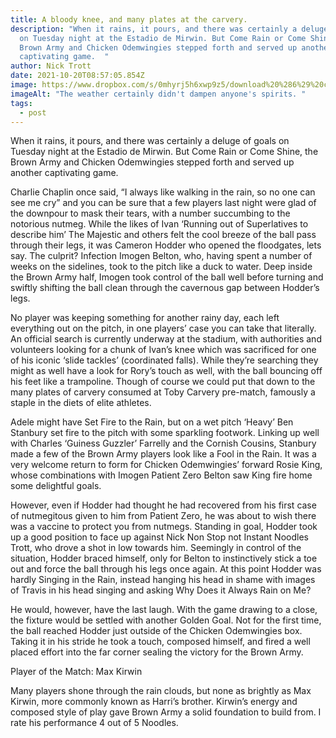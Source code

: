 ```yaml
---
title: A bloody knee, and many plates at the carvery.
description: "When it rains, it pours, and there was certainly a deluge of goals
  on Tuesday night at the Estadio de Mirwin. But Come Rain or Come Shine, the
  Brown Army and Chicken Odemwingies stepped forth and served up another
  captivating game.  "
author: Nick Trott
date: 2021-10-20T08:57:05.854Z
image: https://www.dropbox.com/s/0mhyrj5h6xwp9z5/download%20%286%29%20copy.png?raw=1
imageAlt: "The weather certainly didn't dampen anyone's spirits. "
tags:
  - post
---
```

When it rains, it pours, and there was certainly a deluge of goals on Tuesday night at the Estadio de Mirwin. But Come Rain or Come Shine, the Brown Army and Chicken Odemwingies stepped forth and served up another captivating game.  



Charlie Chaplin once said, “I always like walking in the rain, so no one can see me cry” and you can be sure that a few players last night were glad of the downpour to mask their tears, with a number succumbing to the notorious nutmeg. While the likes of Ivan ‘Running out of Superlatives to describe him’ The Majestic and others felt the cool breeze of the ball pass through their legs, it was Cameron Hodder who opened the floodgates, lets say. The culprit? Infection Imogen Belton, who, having spent a number of weeks on the sidelines, took to the pitch like a duck to water. Deep inside the Brown Army half, Imogen took control of the ball well before turning and swiftly shifting the ball clean through the cavernous gap between Hodder’s legs. 



No player was keeping something for another rainy day, each left everything out on the pitch, in one players’ case you can take that literally. An official search is currently underway at the stadium, with authorities and volunteers looking for a chunk of Ivan’s knee which was sacrificed for one of his iconic ‘slide tackles’ (coordinated falls). While they’re searching they might as well have a look for Rory’s touch as well, with the ball bouncing off his feet like a trampoline. Though of course we could put that down to the many plates of carvery consumed at Toby Carvery pre-match, famously a staple in the diets of elite athletes.  

Adele might have Set Fire to the Rain, but on a wet pitch ‘Heavy’ Ben Stanbury set fire to the pitch with some sparkling footwork. Linking up well with Charles ‘Guiness Guzzler’ Farrelly and the Cornish Cousins, Stanbury made a few of the Brown Army players look like a Fool in the Rain. It was a very welcome return to form for Chicken Odemwingies’ forward Rosie King, whose combinations with Imogen Patient Zero Belton saw King fire home some delightful goals. 



However, even if Hodder had thought he had recovered from his first case of nutmegitous given to him from Patient Zero, he was about to wish there was a vaccine to protect you from nutmegs. Standing in goal, Hodder took up a good position to face up against Nick Non Stop not Instant Noodles Trott, who drove a shot in low towards him. Seemingly in control of the situation, Hodder braced himself, only for Belton to instinctively stick a toe out and force the ball through his legs once again. At this point Hodder was hardly Singing in the Rain, instead hanging his head in shame with images of Travis in his head singing and asking Why Does it Always Rain on Me? 



He would, however, have the last laugh. With the game drawing to a close, the fixture would be settled with another Golden Goal. Not for the first time, the ball reached Hodder just outside of the Chicken Odemwingies box. Taking it in his stride he took a touch, composed himself, and fired a well placed effort into the far corner sealing the victory for the Brown Army. 



Player of the Match: Max Kirwin



Many players shone through the rain clouds, but none as brightly as Max Kirwin, more commonly known as Harri’s brother. Kirwin’s energy and composed style of play gave Brown Army a solid foundation to build from. I rate his performance 4 out of 5 Noodles.